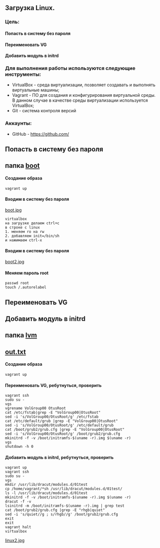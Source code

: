 ## Загрузка Linux.
### Цель:
#### Попасть в систему без пароля
#### Переименовать VG
#### Добавить модуль в initrd

### Для выполнения работы используются следующие инструменты:
- VirtualBox - среда виртуализации, позволяет создавать и выполнять виртуальные машины;
- Vagrant - ПО для создания и конфигурирования виртуальной среды. В данном случае в качестве среды виртуализации используется VirtualBox;
- Git - система контроля версий

### Аккаунты:
- GitHub - https://github.com/

## Попасть в систему без пароля
## папка [boot](https://github.com/serjb1973/boot/tree/main/boot)
#### Создание образа
```
vagrant up
```
#### Входим в систему без пароля 
[boot.jpg](https://github.com/serjb1973/boot/blob/main/boot/boot.jpg)
```
virtualbox
на загрузке делаем ctrl+c
в строке с linux
1. меняем ro на rw
2. добавляем init=/bin/sh
и нажимаем сtrl-x 
```
#### Входим в систему без пароля
[boot2.jpg](https://github.com/serjb1973/boot/blob/main/boot/boot2.jpg)

#### Меняем пароль root
```
passwd root
touch /.autorelabel
```
## Переименовать VG
## Добавить модуль в initrd
## папка [lvm](https://github.com/serjb1973/boot/tree/main/lvm)
## [out.txt](https://github.com/serjb1973/boot/blob/main/lvm/out.txt)
#### Создание образа
```
vagrant up
```
#### Переименовать VG, ребутнуться, проверить
```
vagrant ssh
sudo su -
vgs
vgrename VolGroup00 OtusRoot
cat /etc/fstab|grep -E "VolGroup00|OtusRoot"
sed -i 's/VolGroup00/OtusRoot/g' /etc/fstab
cat /etc/default/grub |grep -E "VolGroup00|OtusRoot"
sed -i 's/VolGroup00/OtusRoot/g' /etc/default/grub
cat /boot/grub2/grub.cfg |grep -E "VolGroup00|OtusRoot"
sed -i 's/VolGroup00/OtusRoot/g' /boot/grub2/grub.cfg
mkinitrd -f -v /boot/initramfs-$(uname -r).img $(uname -r)
vgs
shutdown -h 0
```
#### Добавить модуль в initrd, ребутнуться, проверить
```
vagrant up
vagrant ssh
sudo su -
vgs
mkdir /usr/lib/dracut/modules.d/01test
cp /home/vagrant/*sh /usr/lib/dracut/modules.d/01test/
ls -l /usr/lib/dracut/modules.d/01test
mkinitrd -f -v /boot/initramfs-$(uname -r).img $(uname -r)
dracut -f -v
lsinitrd -m /boot/initramfs-$(uname -r).img | grep test
cat /boot/grub2/grub.cfg |grep -E "rhgb|quiet"
sed -i 's/quiet//g ; s/rhgb//g' /boot/grub2/grub.cfg
exit
exit
vagrant halt
virtualbox
```
[linux2.jpg](https://github.com/serjb1973/boot/blob/main/lvm/linux2.jpg)

